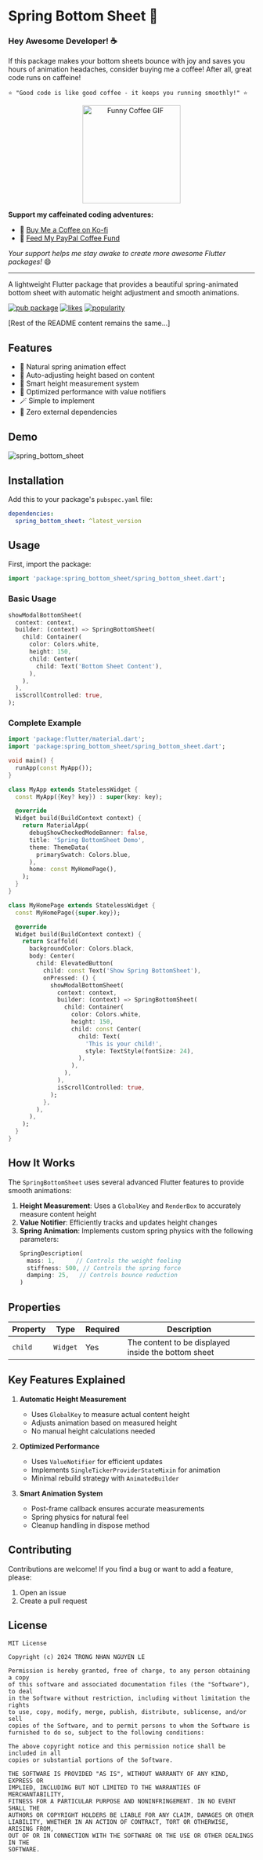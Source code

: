 # Spring Bottom Sheet 🌟

### Hey Awesome Developer! ☕️

If this package makes your bottom sheets bounce with joy and saves you hours of animation headaches, consider buying me a coffee! After all, great code runs on caffeine! 

```
⭐️ "Good code is like good coffee - it keeps you running smoothly!" ⭐️
```

<p align="center">
  <img src="https://media.giphy.com/media/3jVT4U5bilspG/giphy.gif" alt="Funny Coffee GIF" width="200">
</p>

**Support my caffeinated coding adventures:**
- 🎯 [Buy Me a Coffee on Ko-fi](https://ko-fi.com/trongnhangle) 
- 💖 [Feed My PayPal Coffee Fund](https://www.paypal.me/trongnhangle)

*Your support helps me stay awake to create more awesome Flutter packages!* 😄

---

A lightweight Flutter package that provides a beautiful spring-animated bottom sheet with automatic height adjustment and smooth animations.

[![pub package](https://img.shields.io/pub/v/spring_bottom_sheet.svg)](https://pub.dev/packages/spring_bottom_sheet)
[![likes](https://img.shields.io/pub/likes/spring_bottom_sheet)](https://pub.dev/packages/spring_bottom_sheet/score)
[![popularity](https://img.shields.io/pub/popularity/spring_bottom_sheet)](https://pub.dev/packages/spring_bottom_sheet/score)

[Rest of the README content remains the same...]

## Features

- 🎯 Natural spring animation effect
- 📏 Auto-adjusting height based on content
- 🎨 Smart height measurement system
- 🚀 Optimized performance with value notifiers
- 🪄 Simple to implement
- 🎉 Zero external dependencies

## Demo
![spring_bottom_sheet](https://github.com/user-attachments/assets/c8483be3-ae89-4bcb-90f6-392833ef535c)


## Installation

Add this to your package's `pubspec.yaml` file:

```yaml
dependencies:
  spring_bottom_sheet: ^latest_version
```

## Usage

First, import the package:

```dart
import 'package:spring_bottom_sheet/spring_bottom_sheet.dart';
```

### Basic Usage

```dart
showModalBottomSheet(
  context: context,
  builder: (context) => SpringBottomSheet(
    child: Container(
      color: Colors.white,
      height: 150,
      child: Center(
        child: Text('Bottom Sheet Content'),
      ),
    ),
  ),
  isScrollControlled: true,
);
```

### Complete Example

```dart
import 'package:flutter/material.dart';
import 'package:spring_bottom_sheet/spring_bottom_sheet.dart';

void main() {
  runApp(const MyApp());
}

class MyApp extends StatelessWidget {
  const MyApp({Key? key}) : super(key: key);

  @override
  Widget build(BuildContext context) {
    return MaterialApp(
      debugShowCheckedModeBanner: false,
      title: 'Spring BottomSheet Demo',
      theme: ThemeData(
        primarySwatch: Colors.blue,
      ),
      home: const MyHomePage(),
    );
  }
}

class MyHomePage extends StatelessWidget {
  const MyHomePage({super.key});

  @override
  Widget build(BuildContext context) {
    return Scaffold(
      backgroundColor: Colors.black,
      body: Center(
        child: ElevatedButton(
          child: const Text('Show Spring BottomSheet'),
          onPressed: () {
            showModalBottomSheet(
              context: context,
              builder: (context) => SpringBottomSheet(
                child: Container(
                  color: Colors.white,
                  height: 150,
                  child: const Center(
                    child: Text(
                      'This is your child!',
                      style: TextStyle(fontSize: 24),
                    ),
                  ),
                ),
              ),
              isScrollControlled: true,
            );
          },
        ),
      ),
    );
  }
}
```

## How It Works

The `SpringBottomSheet` uses several advanced Flutter features to provide smooth animations:

1. **Height Measurement**: Uses a `GlobalKey` and `RenderBox` to accurately measure content height
2. **Value Notifier**: Efficiently tracks and updates height changes
3. **Spring Animation**: Implements custom spring physics with the following parameters:
   ```dart
   SpringDescription(
     mass: 1,      // Controls the weight feeling
     stiffness: 500, // Controls the spring force
     damping: 25,   // Controls bounce reduction
   )
   ```

## Properties

| Property | Type | Required | Description |
|----------|------|----------|-------------|
| `child` | `Widget` | Yes | The content to be displayed inside the bottom sheet |

## Key Features Explained

1. **Automatic Height Measurement**
   - Uses `GlobalKey` to measure actual content height
   - Adjusts animation based on measured height
   - No manual height calculations needed

2. **Optimized Performance**
   - Uses `ValueNotifier` for efficient updates
   - Implements `SingleTickerProviderStateMixin` for animation
   - Minimal rebuild strategy with `AnimatedBuilder`

3. **Smart Animation System**
   - Post-frame callback ensures accurate measurements
   - Spring physics for natural feel
   - Cleanup handling in dispose method

## Contributing

Contributions are welcome! If you find a bug or want to add a feature, please:
1. Open an issue
2. Create a pull request

## License

```
MIT License

Copyright (c) 2024 TRONG NHAN NGUYEN LE

Permission is hereby granted, free of charge, to any person obtaining a copy
of this software and associated documentation files (the "Software"), to deal
in the Software without restriction, including without limitation the rights
to use, copy, modify, merge, publish, distribute, sublicense, and/or sell
copies of the Software, and to permit persons to whom the Software is
furnished to do so, subject to the following conditions:

The above copyright notice and this permission notice shall be included in all
copies or substantial portions of the Software.

THE SOFTWARE IS PROVIDED "AS IS", WITHOUT WARRANTY OF ANY KIND, EXPRESS OR
IMPLIED, INCLUDING BUT NOT LIMITED TO THE WARRANTIES OF MERCHANTABILITY,
FITNESS FOR A PARTICULAR PURPOSE AND NONINFRINGEMENT. IN NO EVENT SHALL THE
AUTHORS OR COPYRIGHT HOLDERS BE LIABLE FOR ANY CLAIM, DAMAGES OR OTHER
LIABILITY, WHETHER IN AN ACTION OF CONTRACT, TORT OR OTHERWISE, ARISING FROM,
OUT OF OR IN CONNECTION WITH THE SOFTWARE OR THE USE OR OTHER DEALINGS IN THE
SOFTWARE.
```
